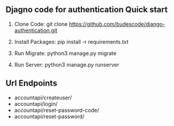 <!-- # django-rest-allauth -->
Djagno code for authentication
Quick start
-----------
1. Clone  Code:
    git clone https://github.com/budescode/django-authentication.git

2. Install Packages:
    pip install -r requirements.txt

3. Run Migrate:
    python3 manage.py migrate

4. Run Server:
    python3 manage.py runserver


## Url Endpoints

* accountapi/createuser/
* accountapi/login/
* accountapi/reset-password-code/
* accountapi/reset-password/



